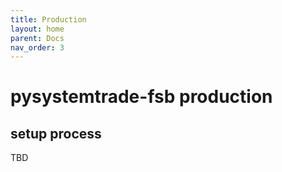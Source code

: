 ```yaml
---
title: Production
layout: home
parent: Docs
nav_order: 3
---
```


# pysystemtrade-fsb production


## setup process

TBD
